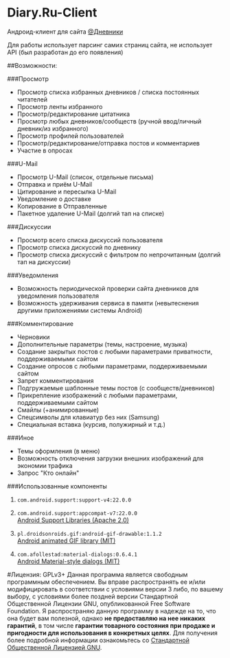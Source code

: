 Diary.Ru-Client
=====

Андроид-клиент для сайта [@Дневники](www.diary.ru)

Для работы использует парсинг самих страниц сайта, не использует API (был разработан до его появления)

##Возможности:

###Просмотр
* Просмотр списка избранных дневников / списка постоянных читателей
* Просмотр ленты избранного
* Просмотр/редактирование цитатника
* Просмотр любых дневников/сообществ (ручной ввод/личный дневник/из избранного)
* Просмотр профилей пользователей
* Просмотр/редактирование/отправка постов и комментариев
* Участие в опросах

###U-Mail
* Просмотр U-Mail (список, отдельные письма)
* Отправка и приём U-Mail
* Цитирование и пересылка U-Mail
* Уведомление о доставке
* Копирование в Отправленные
* Пакетное удаление U-Mail (долгий тап на списке)

###Дискуссии
* Просмотр всего списка дискуссий пользователя
* Просмотр списка дискуссий по дневнику
* Просмотр списка дискуссий с фильтром по непрочитанным (долгий тап на дискуссии)

###Уведомления
* Возможность периодической проверки сайта дневников для уведомления пользователя
* Возможность удерживания сервиса в памяти (невытеснения другими приложениями системы Android)

###Комментирование
* Черновики
* Дополнительные параметры (темы, настроение, музыка)
* Создание закрытых постов с любыми параметрами приватности, поддерживаемыми сайтом
* Создание опросов с любыми параметрами, поддерживаемыми сайтом
* Запрет комментирования
* Подгружаемые шаблонные темы постов (с сообществ/дневников)
* Прикрепление изображений с любыми параметрами, поддерживаемыми сайтом
* Смайлы (+анимированные)
* Спецсимволы для клавиатур без них (Samsung)
* Специальная вставка (курсив, полужирный и т.д.)

###Иное
+ Темы оформления (в меню)
+ Возможность отключения загрузки внешних изображений для экономии трафика
+ Запрос "Кто онлайн"

###Использованные компоненты
1. `com.android.support:support-v4:22.0.0`  
2. `com.android.support:appcompat-v7:22.0.0`  
[Android Support Libraries (Apache 2.0)](http://developer.android.com/tools/support-library/index.html)

3. `pl.droidsonroids.gif:android-gif-drawable:1.1.2`  
[Android animated GIF library (MIT)](https://github.com/koral--/android-gif-drawable)

4. `com.afollestad:material-dialogs:0.6.4.1`  
[Android Material-style dialogs (MIT)](https://github.com/afollestad/material-dialogs)


#Лицензия: GPLv3+
Данная программа является свободным программным обеспечением. Вы вправе распространять ее и/или модифицировать в соответствии с условиями версии 3 либо, по вашему выбору, с условиями более поздней версии Стандартной Общественной Лицензии GNU, опубликованной Free Software Foundation.
Я распространяю данную программу в надежде на то, что она будет вам полезной, однако **не предоставляю на нее никаких гарантий**, в том числе **гарантии товарного состояния при продаже и пригодности для использования в конкретных целях**. Для получения более подробной информации ознакомьтесь со [Стандартной Общественной Лицензией GNU](http://www.gnu.org/copyleft/gpl.html).